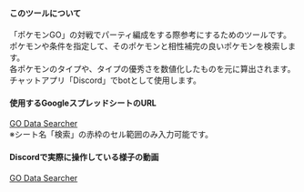 #### このツールについて
「ポケモンGO」の対戦でパーティ編成をする際参考にするためのツールです。  
ポケモンや条件を指定して、そのポケモンと相性補完の良いポケモンを検索します。  
各ポケモンのタイプや、タイプの優秀さを数値化したものを元に算出されます。  
チャットアプリ「Discord」でbotとして使用します。

#### 使用するGoogleスプレッドシートのURL
[GO Data Searcher](https://docs.google.com/spreadsheets/d/1D1cia1R8OBEHAqsSJ0ZzoLVupg97qA6-Ml0nye4XLVg/edit?usp=sharing)  
※シート名「検索」の赤枠のセル範囲のみ入力可能です。

#### Discordで実際に操作している様子の動画
[GO Data Searcher](https://youtu.be/ZqCI09cJljU)
